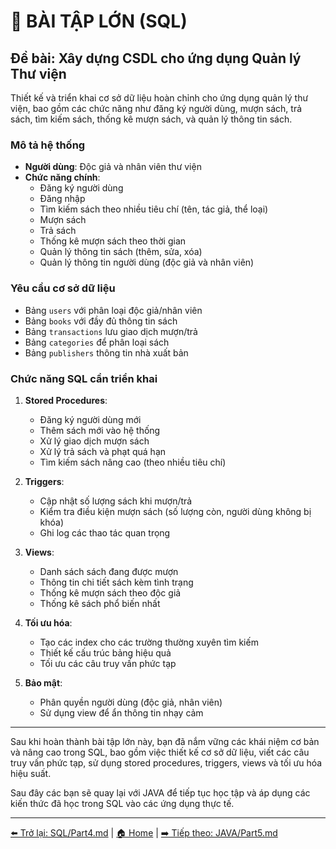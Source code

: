 # 🧪 BÀI TẬP LỚN (SQL)

## **Đề bài: Xây dựng CSDL cho ứng dụng Quản lý Thư viện**

Thiết kế và triển khai cơ sở dữ liệu hoàn chỉnh cho ứng dụng quản lý thư viện, bao gồm các chức năng như đăng ký người dùng, mượn sách, trả sách, tìm kiếm sách, thống kê mượn sách, và quản lý thông tin sách.

### Mô tả hệ thống

- **Người dùng**: Độc giả và nhân viên thư viện
- **Chức năng chính**:
  - Đăng ký người dùng
  - Đăng nhập
  - Tìm kiếm sách theo nhiều tiêu chí (tên, tác giả, thể loại)
  - Mượn sách
  - Trả sách
  - Thống kê mượn sách theo thời gian
  - Quản lý thông tin sách (thêm, sửa, xóa)
  - Quản lý thông tin người dùng (độc giả và nhân viên)

### Yêu cầu cơ sở dữ liệu

- Bảng `users` với phân loại độc giả/nhân viên
- Bảng `books` với đầy đủ thông tin sách
- Bảng `transactions` lưu giao dịch mượn/trả
- Bảng `categories` để phân loại sách
- Bảng `publishers` thông tin nhà xuất bản

### Chức năng SQL cần triển khai

1. **Stored Procedures**:

   - Đăng ký người dùng mới
   - Thêm sách mới vào hệ thống
   - Xử lý giao dịch mượn sách
   - Xử lý trả sách và phạt quá hạn
   - Tìm kiếm sách nâng cao (theo nhiều tiêu chí)

2. **Triggers**:

   - Cập nhật số lượng sách khi mượn/trả
   - Kiểm tra điều kiện mượn sách (số lượng còn, người dùng không bị khóa)
   - Ghi log các thao tác quan trọng

3. **Views**:

   - Danh sách sách đang được mượn
   - Thông tin chi tiết sách kèm tình trạng
   - Thống kê mượn sách theo độc giả
   - Thống kê sách phổ biến nhất

4. **Tối ưu hóa**:

   - Tạo các index cho các trường thường xuyên tìm kiếm
   - Thiết kế cấu trúc bảng hiệu quả
   - Tối ưu các câu truy vấn phức tạp

5. **Bảo mật**:
   - Phân quyền người dùng (độc giả, nhân viên)
   - Sử dụng view để ẩn thông tin nhạy cảm

---

Sau khi hoàn thành bài tập lớn này, bạn đã nắm vững các khái niệm cơ bản và nâng cao trong SQL, bao gồm việc thiết kế cơ sở dữ liệu, viết các câu truy vấn phức tạp, sử dụng stored procedures, triggers, views và tối ưu hóa hiệu suất.

Sau đây các bạn sẽ quay lại với JAVA để tiếp tục học tập và áp dụng các kiến thức đã học trong SQL vào các ứng dụng thực tế.

---

[⬅️ Trở lại: SQL/Part4.md](../SQL/Part4.md) |
[🏠 Home](../README.md) |
[➡️ Tiếp theo: JAVA/Part5.md](../JAVA/Part5.md)
